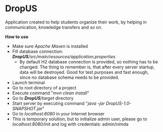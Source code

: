 # DropUS

Application created to help students organize their work, by helping in communication, knowledge transfers and so on.

**How to use**
* Make sure *Apache Maven* is installed
* Fill database connection: ***DropUS**/src/main/resources/application.properties*
    * By default H2 database connection is provided, so nothing has to be changed. The thing     to remember is, that after every server startup, data will be destroyed. Good for test       purposes and fast enough, since no database schema needs to be provided.
* Launch terminal
* Go to root directory of a project
* Execute command "*mvn clean install*"
* Go to ***DropUS**/target* directory
* Start server by executing command "*java -jar DropUS-1.0-SNAPSHOT.jar*"
* Go to *localhost:8080* in your Internet browser
* This is temporary solution, but to initialize admin user, please go to *localhost:8080/init* and log with credentials: admin/nimda
